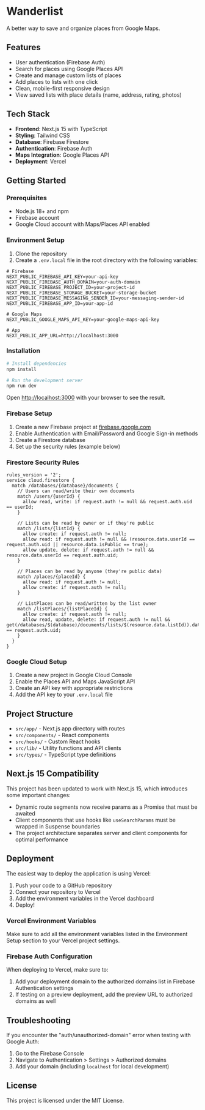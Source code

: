 # Wanderlist

A better way to save and organize places from Google Maps.

## Features

- User authentication (Firebase Auth)
- Search for places using Google Places API
- Create and manage custom lists of places
- Add places to lists with one click
- Clean, mobile-first responsive design
- View saved lists with place details (name, address, rating, photos)

## Tech Stack

- **Frontend**: Next.js 15 with TypeScript
- **Styling**: Tailwind CSS
- **Database**: Firebase Firestore
- **Authentication**: Firebase Auth
- **Maps Integration**: Google Places API
- **Deployment**: Vercel

## Getting Started

### Prerequisites

- Node.js 18+ and npm
- Firebase account
- Google Cloud account with Maps/Places API enabled

### Environment Setup

1. Clone the repository
2. Create a `.env.local` file in the root directory with the following variables:

```
# Firebase
NEXT_PUBLIC_FIREBASE_API_KEY=your-api-key
NEXT_PUBLIC_FIREBASE_AUTH_DOMAIN=your-auth-domain
NEXT_PUBLIC_FIREBASE_PROJECT_ID=your-project-id
NEXT_PUBLIC_FIREBASE_STORAGE_BUCKET=your-storage-bucket
NEXT_PUBLIC_FIREBASE_MESSAGING_SENDER_ID=your-messaging-sender-id
NEXT_PUBLIC_FIREBASE_APP_ID=your-app-id

# Google Maps
NEXT_PUBLIC_GOOGLE_MAPS_API_KEY=your-google-maps-api-key

# App
NEXT_PUBLIC_APP_URL=http://localhost:3000
```

### Installation

```bash
# Install dependencies
npm install

# Run the development server
npm run dev
```

Open [http://localhost:3000](http://localhost:3000) with your browser to see the result.

### Firebase Setup

1. Create a new Firebase project at [firebase.google.com](https://firebase.google.com)
2. Enable Authentication with Email/Password and Google Sign-in methods
3. Create a Firestore database
4. Set up the security rules (example below)

### Firestore Security Rules

```
rules_version = '2';
service cloud.firestore {
  match /databases/{database}/documents {
    // Users can read/write their own documents
    match /users/{userId} {
      allow read, write: if request.auth != null && request.auth.uid == userId;
    }
    
    // Lists can be read by owner or if they're public
    match /lists/{listId} {
      allow create: if request.auth != null;
      allow read: if request.auth != null && (resource.data.userId == request.auth.uid || resource.data.isPublic == true);
      allow update, delete: if request.auth != null && resource.data.userId == request.auth.uid;
    }
    
    // Places can be read by anyone (they're public data)
    match /places/{placeId} {
      allow read: if request.auth != null;
      allow create: if request.auth != null;
    }
    
    // ListPlaces can be read/written by the list owner
    match /listPlaces/{listPlaceId} {
      allow create: if request.auth != null;
      allow read, update, delete: if request.auth != null && get(/databases/$(database)/documents/lists/$(resource.data.listId)).data.userId == request.auth.uid;
    }
  }
}
```

### Google Cloud Setup

1. Create a new project in Google Cloud Console
2. Enable the Places API and Maps JavaScript API
3. Create an API key with appropriate restrictions
4. Add the API key to your `.env.local` file

## Project Structure

- `src/app/` - Next.js app directory with routes
- `src/components/` - React components
- `src/hooks/` - Custom React hooks
- `src/lib/` - Utility functions and API clients
- `src/types/` - TypeScript type definitions

## Next.js 15 Compatibility

This project has been updated to work with Next.js 15, which introduces some important changes:

- Dynamic route segments now receive params as a Promise that must be awaited
- Client components that use hooks like `useSearchParams` must be wrapped in Suspense boundaries
- The project architecture separates server and client components for optimal performance

## Deployment

The easiest way to deploy the application is using Vercel:

1. Push your code to a GitHub repository
2. Connect your repository to Vercel
3. Add the environment variables in the Vercel dashboard
4. Deploy!

### Vercel Environment Variables

Make sure to add all the environment variables listed in the Environment Setup section to your Vercel project settings.

### Firebase Auth Configuration

When deploying to Vercel, make sure to:
1. Add your deployment domain to the authorized domains list in Firebase Authentication settings
2. If testing on a preview deployment, add the preview URL to authorized domains as well

## Troubleshooting

If you encounter the "auth/unauthorized-domain" error when testing with Google Auth:
1. Go to the Firebase Console
2. Navigate to Authentication > Settings > Authorized domains
3. Add your domain (including `localhost` for local development)


## License

This project is licensed under the MIT License.
